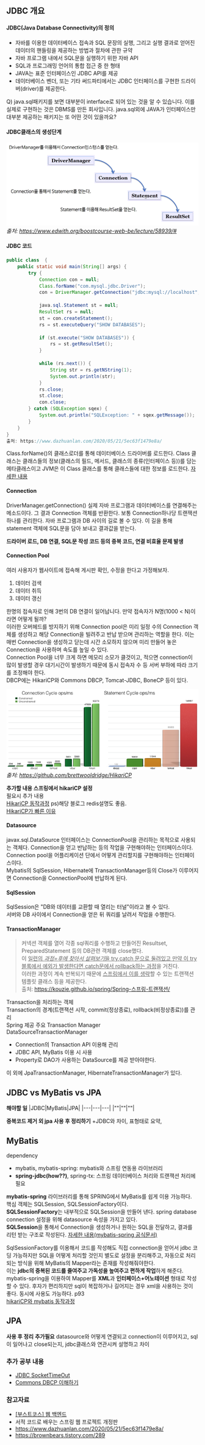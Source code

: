 ## JDBC 개요

#### JDBC(Java Database Connectivity)의 정의
- 자바를 이용한 데이터베이스 접속과 SQL 문장의 실행, 그리고 실행 결과로 얻어진 데이터의 핸들링을 제공하는 방법과 절차에 관한 규약
- 자바 프로그램 내에서 SQL문을 실행하기 위한 자바 API
- SQL과 프로그래밍 언어의 통합 접근 중 한 형태
- JAVA는 표준 인터페이스인 JDBC API를 제공
- 데이터베이스 벤더, 또는 기타 써드파티에서는 JDBC 인터페이스를 구현한 드라이버(driver)를 제공한다.

Q) java.sql패키지를 보면 대부분이 interface로 되어 있는 것을 알 수 있습니다.
이를 실제로 구현하는 것은 DBMS를 만든 회사입니다.
java.sql외에 JAVA가 인터페이스만 대부분 제공하는 패키지는 또 어떤 것이 있을까요?

#### JDBC클래스의 생성단계
![JDBC Class](./img/JDBCClass.png)   
*출처: https://www.edwith.org/boostcourse-web-be/lecture/58939/#*

#### JDBC 코드
``` java
public class  {
	public static void main(String[] args) {
		try {
			Connection con = null;
			Class.forName("com.mysql.jdbc.Driver");
			con = DriverManager.getConnection("jdbc:mysql://localhost","root", "1234");

			java.sql.Statement st = null;
			ResultSet rs = null;
			st = con.createStatement();
			rs = st.executeQuery("SHOW DATABASES");

			if (st.execute("SHOW DATABASES")) {
				rs = st.getResultSet();
			}

			while (rs.next()) {
				String str = rs.getNString(1);
				System.out.println(str);
			}
			rs.close;
			st.close;
			con.close;
		} catch (SQLException sqex) {
			System.out.println("SQLException: " + sqex.getMessage());
		}
	}
}
출처: https://www.dazhuanlan.com/2020/05/21/5ec63f1479e8a/
```
Class.forName()의 클래스로더를 통해 데이터베이스 드라이버를 로드한다. Class 클래스는 클래스들의 정보(클래스의 필드, 메서드, 클래스의 종류(인터페이스 등))를 담는 메타클래스이고 JVM은 이 Class 클래스를 통해 클래스들에 대한 정보를 로드한다. [자세한 내용](https://kyun2.tistory.com/23#:~:text=%EB%82%B4%EC%9A%A9%EC%9D%84%20%EC%82%B4%ED%8E%B4%EB%B3%B4%EB%A9%B4%20Class.forName,%EB%8F%99%EC%9E%91%EB%8F%84%20%ED%95%98%EC%A7%80%20%EC%95%8A%EB%8A%94%EB%8B%A4%EA%B3%A0%20%ED%95%A9%EB%8B%88%EB%8B%A4.)

#### Connection
DriverManager.getConnection() 실제 자바 프로그램과 데이터베이스를 연결해주는 메소드이다. 그 결과 Connection 객체를 반환한다. 보통 Connection하나당 트랜잭션 하나를 관리한다. 자바 프로그램과 DB 사이의 길로 볼 수 있다. 이 길을 통해 statement 객체에 SQL문을 담아 보내고 결과값을 받는다. 

**드라이버 로드, DB 연결, SQL문 작성 코드 등의 중복 코드, 연결 비효율 문제 발생**

#### Connection Pool
여러 사용자가 웹사이트에 접속해 게시판 확인, 수정을 한다고 가정해보자. 
1. 데이터 검색 
2. 데이터 취득
3. 데이터 갱신

  한명의 접속자로 인해 3번의 DB 연결이 일어납니다. 만약 접속자가 N명(1000 < N)이라면 어떻게 될까?   
  이러한 오버헤드를 방지하기 위해 Connection pool은 미리 일정 수의 Connection 객체를 생성하고 해당 Connection을 빌려주고 반납 받으며 관리하는 역할을 한다. 이는 매번 Connection을 생성하고 닫는데 시간 소모하지 않으며 미리 만들어 놓은 Connection을 사용하며 속도를 높일 수 있다.   
  Connection Pool을 너무 크게 하면 메모리 소모가 클것이고, 적으면 connection이 많이 발생할 경우 대기시간이 발생하기 때문에 동시 접속자 수 등 서버 부하에 따라 크기를 조정해야 한다.   
  DBCP에는 HikariCP와 Commons DBCP, Tomcat-JDBC, BoneCP 등이 있다. 

![Hikari Benchmark source](./img/hikariCP.png)   
*출처: https://github.com/brettwooldridge/HikariCP*

**추가할 내용 스프링에서 hikariCP 설정**      
필요시 추가 내용   
[HikariCP 동작과정](https://brunch.co.kr/@jehovah/24) ps)해당 블로그 redis설명도 좋음.   
[HikariCP가 빠른 이유](https://medium.com/datadriveninvestor/why-to-use-hikari-connection-pool-ce1a482cb9ab)


#### Datasource
javax.sql.DataSource 인터페이스는 ConnectionPool을 관리하는 목적으로 사용되는 객체다. Connection을 얻고 반납하는 등의 작업을 구현해야하는 인터페이스이다. Connection pool을 어플리케이션 단에서 어떻게 관리할지를 구현해야하는 인터페이스이다.   
Mybatis의 SqlSession, Hibernate에 TransactionManager등의 Close가 이루어지면 Connection을 ConnectionPool에 반납하게 된다.    

#### SqlSession
SqlSession은 "DB와 데이터를 교환할 때 열리는 터널"이라고 볼 수 있다.   
서버와 DB 사이에서 Connection을 얻은 뒤 쿼리를 날려서 작업을 수행한다.   

#### TransactionManager
> 커넥션 객체를 열어 각종 sql쿼리를 수행하고 만들어진 Resultset, PreparedStatement 등의 DB관련 객체를 close했다.   
이 <u>일련의 *과정=후에 찾아서 살펴보기*을 try,catch 문으로 둘려있고 만약 이 try 블록에서 예외가 발생한다면 catch문에서 rollback하는 과정</u>을 거친다.    
이러한 과정이 계속 반복되기 때문에 <u>스프링에서 이를 생략</u>할 수 있는 트랜잭션 템플릿 클래스 등을 제공한다.   
출처: https://kouzie.github.io/spring/Spring-스프링-트랜잭션/

Transaction을 처리하는 객체   
Transaction의 경계(트랜잭션 시작, commit(정상종료), rollback(비정상종료))를 관리   
Spring 제공 주요 Transaction Manager   
DataSourceTransactionManager
- Connection의 Transaction API 이용해 관리
- JDBC API, MyBatis 이용 시 사용
- Property로 DAO가 사용하는 DataSource를 제공 받아야한다.   

이 외에 JpaTransactionManager, HibernateTransactionManager가 있다.


## JDBC vs MyBatis vs JPA
**해야할 일**
|JDBC|MyBatis|JPA|
|---|---|---|
|""|""|""|

**중복코드 제거 외 jpa 사용 후 정리하기**
+JDBC와 차이, 표형태로 요약,

## MyBatis
dependency
- mybatis, mybatis-spring: mybatis와 스프링 연동용 라이브러리   
- **spring-jdbc(how??)**, spring-tx: 스프링 데이터베이스 처리와 트랜잭션 처리에 필요   

**mybatis-spring** 라이브러리를 통해 SPRING에서 MyBatis를 쉽게 이용 가능하다.   
핵심 객체는 SQLSession, SQLSessionFactory이다.   
**SQLSessionFactory**는 내부적으로 SQLSession을 만들어 낸다. spring database connection 설정을 위해 datasource 속성을 가지고 있다.   
**SQLSession**을 통해서 Connection을 생성하거나 원하는 SQL을 전달하고, 결과를 리턴 받는 구조로 작성된다. 
[자세한 내용(mybatis-spring 공식문서)](https://mybatis.org/spring/index.html)   


SqlSessionFactory를 이용해서 코드를 작성해도 직접 connection을 얻어서 jdbc 코딩 가능하지만 SQL을 어떻게 처리할 것인지 별도로 설정을 분리해주고, 자동으로 처리되는 방식을 위해 MyBatis의 Mapper라는 존재를 작성해줘야한다.   
이는 **jdbc의 중복된 코드를 줄여주고 가독성을 높여주고 편하게 작업**하게 해준다.   
mybatis-spring을 이용하여 Mapper를 **XML**과 **인터페이스+어노테이션** 형태로 작성할 수 있다. 후자가 편리하지만 sql이 복잡하거나 길어지는 경우 xml을 사용하는 것이 좋다. 동시에 사용도 가능하다. p93   
[hikariCP와 mybatis 동작과정](https://m.blog.naver.com/PostView.nhn?blogId=duco777&logNo=221118828039&proxyReferer=https:%2F%2Fwww.google.com%2F)

## JPA 
**사용 후 정리**
**추가필요** datasource와 어떻게 연결되고 connection이 이루어지고, sql이 일어나고 close되는지, jdbc클래스와 연관시켜 설명하고 차이


### 추가 공부 내용  
- [JDBC SocketTimeOut](https://marine.pe.kr/m/1550)
- [Commons DBCP 이해하기](https://d2.naver.com/helloworld/5102792)

### 참고자료
- [[부스트코스] 웹 백엔드](https://www.edwith.org/boostcourse-web-be/lecture/58939/)
- 서적 코드로 배우는 스프링 웹 프로젝트 개정판
- https://www.dazhuanlan.com/2020/05/21/5ec63f1479e8a/
- https://brownbears.tistory.com/289
